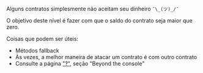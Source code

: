 Alguns contratos simplesmente não aceitam seu dinheiro `¯\_(ツ)_/¯`

O objetivo deste nível é fazer com que o saldo do contrato seja maior que zero.

Coisas que podem ser úteis:
* Métodos fallback
* Às vezes, a melhor maneira de atacar um contrato é com outro contrato
* Consulte a página ["?"](https://ethernaut.openzeppelin.com/help), seção "Beyond the console"